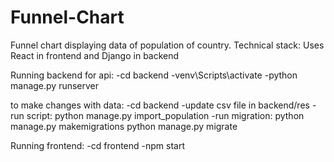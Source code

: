 # Funnel-Chart

Funnel chart displaying data of population of country. Technical stack: Uses React in frontend and Django in backend

Running backend for api:
-cd backend
-venv\Scripts\activate
-python manage.py runserver

to make changes with data:
-cd backend
-update csv file in backend/res
-run script: python manage.py import_population
-run migration: 
python manage.py makemigrations
python manage.py migrate

Running frontend:
-cd frontend
-npm start
